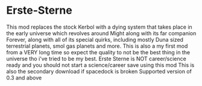 # Erste-Sterne
This mod replaces the stock Kerbol with a dying system that takes place in the early universe which revolves around Might along with its far companion Forever, along with all of its special quirks, including mostly Duna sized terrestrial planets, smol gas planets and more. This is also a my first mod from a VERY long time so expect the quality to not be the best thing in the universe tho i've tried to be my best. Erste Sterne is NOT career/science ready and you should not start a science/career save using this mod
This is also the secondary download if spacedock is broken
Supported version of 0.3 and above
